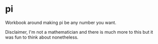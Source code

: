 # pi

Workbook around making pi be any number you want.

Disclaimer, I'm not a mathematician and there is much more to this but it was fun to think about nonetheless.